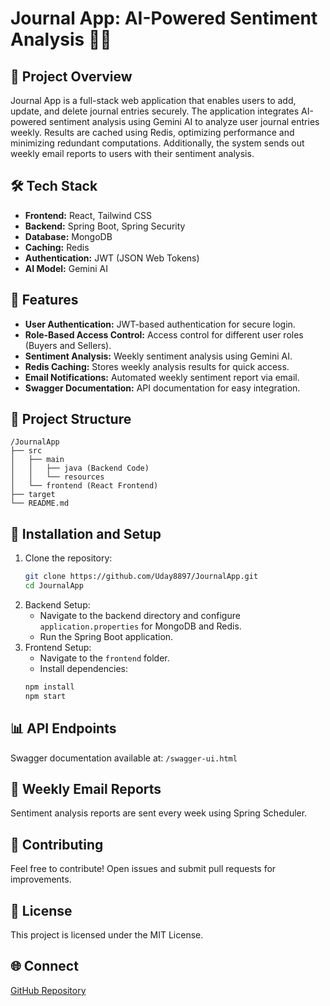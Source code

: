 # Journal App: AI-Powered Sentiment Analysis 📓🤖

## 🚀 Project Overview
Journal App is a full-stack web application that enables users to add, update, and delete journal entries securely. The application integrates AI-powered sentiment analysis using Gemini AI to analyze user journal entries weekly. Results are cached using Redis, optimizing performance and minimizing redundant computations. Additionally, the system sends out weekly email reports to users with their sentiment analysis.

## 🛠️ Tech Stack
- **Frontend:** React, Tailwind CSS
- **Backend:** Spring Boot, Spring Security
- **Database:** MongoDB
- **Caching:** Redis
- **Authentication:** JWT (JSON Web Tokens)
- **AI Model:** Gemini AI

## 🌟 Features
- **User Authentication:** JWT-based authentication for secure login.
- **Role-Based Access Control:** Access control for different user roles (Buyers and Sellers).
- **Sentiment Analysis:** Weekly sentiment analysis using Gemini AI.
- **Redis Caching:** Stores weekly analysis results for quick access.
- **Email Notifications:** Automated weekly sentiment report via email.
- **Swagger Documentation:** API documentation for easy integration.

## 📁 Project Structure
```
/JournalApp
├── src
│   ├── main
│   │   ├── java (Backend Code)
│   │   └── resources
│   └── frontend (React Frontend)
├── target
└── README.md
```

## 🔧 Installation and Setup
1. Clone the repository:
   ```bash
   git clone https://github.com/Uday8897/JournalApp.git
   cd JournalApp
   ```
2. Backend Setup:
   - Navigate to the backend directory and configure `application.properties` for MongoDB and Redis.
   - Run the Spring Boot application.
3. Frontend Setup:
   - Navigate to the `frontend` folder.
   - Install dependencies:
   ```bash
   npm install
   npm start
   ```

## 📊 API Endpoints
Swagger documentation available at: `/swagger-ui.html`

## 📧 Weekly Email Reports
Sentiment analysis reports are sent every week using Spring Scheduler.

## 🤝 Contributing
Feel free to contribute! Open issues and submit pull requests for improvements.

## 📄 License
This project is licensed under the MIT License.

## 🌐 Connect
[GitHub Repository](https://github.com/Uday8897/JournalApp)

